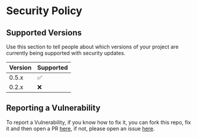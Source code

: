 # Security Policy

## Supported Versions

Use this section to tell people about which versions of your project are
currently being supported with security updates.

| Version | Supported          |
| ------- | ------------------ |
| 0.5.x   | :white_check_mark: |
| 0.2.x   | :x:                |

## Reporting a Vulnerability

To report a Vulnerability, if you know how to fix it, you can fork this repo, fix it and then open a PR [here](https://github.com/optixyt0/hts/compare), if not, please open an issue [here](https://github.com/optixyt0/hts/issues/new/choose).
